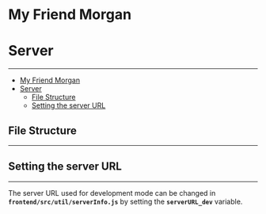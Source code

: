 # My Friend Morgan
# Server
___
- [My Friend Morgan](#my-friend-morgan)
- [Server](#server)
  - [File Structure](#file-structure)
  - [Setting the server URL](#setting-the-server-url)

## File Structure
___

## Setting the server URL
___
The server URL used for development mode can be changed in <strong><code>frontend/src/util/serverInfo.js</code></strong> by setting the <strong><code>serverURL_dev</code></strong> variable.